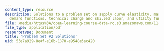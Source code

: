 ```yaml
---
content_type: resource
description: Solutions to a problem set on supply curve elasticity, market equilibrium,
  demand functions, technical change and skilled labor, and utility functions
file: /media/https%3A/open-learning-course-data-rc.s3.amazonaws.com/11-203-microeconomics-fall-2010/53e7a9298e8fe16b1370e9548e3ac420_MIT11_203F10_pset2sol.pdf
file_type: application/pdf
resourcetype: Document
title: 'Problem Set #2 Solutions'
uid: 53e7a929-8e8f-e16b-1370-e9548e3ac420
---
```

